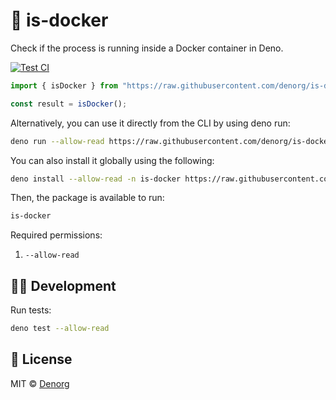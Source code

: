 # 🏁 is-docker

Check if the process is running inside a Docker container in Deno.

[![Test CI](https://github.com/denorg/is-docker/workflows/Test%20CI/badge.svg)](https://github.com/is-docker/starter/actions)

```ts
import { isDocker } from "https://raw.githubusercontent.com/denorg/is-docker/master/mod.ts";

const result = isDocker();
```

Alternatively, you can use it directly from the CLI by using deno run:

```bash
deno run --allow-read https://raw.githubusercontent.com/denorg/is-docker/master/cli.ts
```

You can also install it globally using the following:

```bash
deno install --allow-read -n is-docker https://raw.githubusercontent.com/denorg/is-docker/master/cli.ts
```

Then, the package is available to run:

```bash
is-docker
```

Required permissions:

1. `--allow-read`

## 👩‍💻 Development

Run tests:

```bash
deno test --allow-read
```

## 📄 License

MIT © [Denorg](https://den.org.in)
